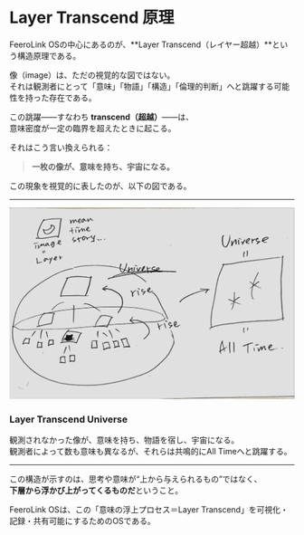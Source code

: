 # Layer Transcend 原理

FeeroLink OSの中心にあるのが、**Layer Transcend（レイヤー超越）**という構造原理である。

像（image）は、ただの視覚的な図ではない。  
それは観測者にとって「意味」「物語」「構造」「倫理的判断」へと跳躍する可能性を持った存在である。

この跳躍——すなわち **transcend（超越）**——は、  
意味密度が一定の臨界を超えたときに起こる。

それはこう言い換えられる：

> **一枚の像が、意味を持ち、宇宙になる。**

この現象を視覚的に表したのが、以下の図である。

---

![Layer Transcend Universe](https://github.com/feerolink-creator/FeeroLink-OS/blob/main/docs/assets/images/layer_transcend_universe.jpg)

### Layer Transcend Universe

観測されなかった像が、意味を持ち、物語を宿し、宇宙になる。  
観測者によって数も意味も異なるが、それらは共鳴的にAll Timeへと跳躍する。

---

この構造が示すのは、思考や意味が“上から与えられるもの”ではなく、  
**下層から浮かび上がってくるものだ**ということ。

FeeroLink OSは、この「意味の浮上プロセス＝Layer Transcend」を可視化・記録・共有可能にするためのOSである。

